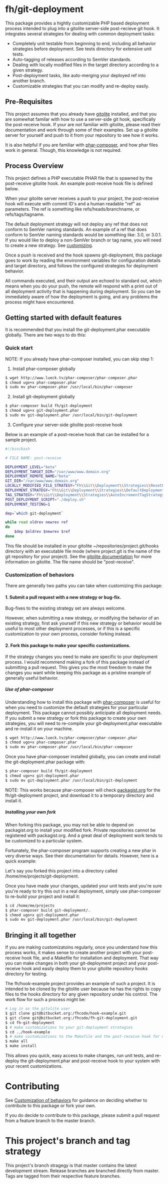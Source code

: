 # fh/git-deployment

This package provides a hightly customizable PHP based deployment process intended to plug into a gitolite server-side post-recieve git hook. It integrates several strategies for dealing with common deployment tasks:

- Completely unit testable from beginning to end, including all behavior strategies before deployment. See tests directory for extensive unit tests.
- Auto-tagging of releases according to SemVer standards.
- Dealing with locally modified files in the target directory according to a given strategy.
- Post-deployment tasks, like auto-merging your deployed ref into another branch.
- Customizable strategies that you can modify and re-deploy easily.

## Pre-Requisites

This project assumes that you already have [gitolite](http://gitolite.com/gitolite/index.html) installed, and that you are somewhat familar with how to use a server-side git hook, specifically the post-receive hook. If your are not familiar with gitolite, please read their documentation and work through some of their examples. Set up a gitolite server for yourself and push to it from your repository to see how it works.

It is also helpful if you are familiar with [phar-composer](https://github.com/clue/phar-composer), and how phar files work in general. Though, this knowledge is not required.

## Process Overview

This project defines a PHP executable PHAR file that is spawned by the post-receive gitolite hook. An example post-receive hook file is defined below.

When your gitolite server receives a push to your project, the post-receive hook will execute with commit ID's and a human readable "ref" as parameters. The ref is something like refs/heads/branchname, or refs/tags/tagname.

The default deployment strategy will not deploy any ref that does not conform to SemVer naming standards. An example of a ref that does conform to SemVer naming standards would be something like: 3.0, or 3.0.1. If you would like to deploy a non-SemVer branch or tag name, you will need to create a new strategy. See [customizing](#markdown-header-customization-of-behaviors).

Once a push is received and the hook spawns git-deployment, this package goes to work by reading the environment variables for configuration details and target directory, and follows the configured strategies for deployment behavior.

All commands executed, and their output are echoed to standard out, which means when you do your push, the remote will respond with a print out of all deployment activity that is happening during deployment. So you can be immediately aware of how the deployment is going, and any problems the process might have encountered.

## Getting started with default features

It is recommended that you install the git-deployment.phar executable globally. There are two ways to do this:

### Quick start

NOTE: If you already have phar-composer installed, you can skip step 1:

1. Install phar-composer globally
```sh
$ wget http://www.lueck.tv/phar-composer/phar-composer.phar
$ chmod ugo+x phar-composer.phar
$ sudo mv phar-composer.phar /usr/local/bin/phar-composer
```
2. Install git-deployment globally
```sh
$ phar-composer build fh/git-deployment
$ chmod ugo+x git-deployment.phar
$ sudo mv git-deployment.phar /usr/local/bin/git-deployment
```
3. Configure your server-side gitolite post-receive hook

Below is an example of a post-receive hook that can be installed for a sample project.

```sh
#!/bin/bash

# FILE NAME: post-receive

DEPLOYMENT_LEVEL="beta"
DEPLOYMENT_TARGET_DIR="/var/www/www.domain.org"
DEPLOYMENT_REMOTE_NAME="beta"
GIT_DIR="/var/www/www.domain.org"
LOCALLY_MODIFIED_FILE_STRATEGY="Fh\\Git\\Deployment\\Strategies\\ResetLocallyModifiedFileStrategy"
DEPLOYMENT_STRATEGY="Fh\\Git\\Deployment\\Strategies\\DefaultDeploymentStrategy"
TAG_STRATEGY="Fh\\Git\\Deployment\\Strategies\\AutoIncrementTagStrategy"
POST_DEPLOYMENT_SCRIPT="./deploy.sh"
DEPLOYMENT_TESTING=1

dep=`which git-deployment`

while read oldrev newrev ref
do
    $dep $oldrev $newrev $ref
done
```

This file should be installed in your gitolite ~/repositories/project.git/hooks directory with an executable file mode (where project.git is the name of the git repository for your project). See the [gitolite documentation](http://gitolite.com/gitolite/index.html) for more information on gitolite. The file name should be "post-receive".

### Customization of behaviors

There are generally two paths you can take when customizing this package:

#### 1. Submit a pull request with a new strategy or bug-fix.

Bug-fixes to the existing strategy set are always welcome.

However, when submitting a new strategy, or modifying the behavior of an existing strategy, first ask yourself if this new strategy or behavior would be useful to most other deployment processes, or if this is a specific customization to your own process, consider forking instead.

#### 2. Fork this package to make your specific customizations.

If the strategy changes you need to make are specific to your deployment process. I would recommend making a fork of this package instead of submitting a pull request. This gives you the most freedom to make the changes you want while keeping this package as a pristine example of generally useful behavior.

##### Use of phar-composer

Understanding how to install this package with [phar-composer](https://github.com/clue/phar-composer) is useful for when you need to customize the default strategies for your particular deployment. This package cannot possibly anticipate all deployment needs. If you submit a new strategy or fork this package to create your own strategies, you will need to re-compile your git-deployment.phar executable and re-install it on your machine.

```sh
$ wget http://www.lueck.tv/phar-composer/phar-composer.phar
$ chmod ugo+x phar-composer.phar
$ sudo mv phar-composer.phar /usr/local/bin/phar-composer
```

Once you have phar-composer installed globally, you can create and install the git-deployment.phar package with:

```sh
$ phar-composer build fh/git-deployment
$ chmod ugo+x git-deployment.phar
$ sudo mv git-deployment.phar /usr/local/bin/git-deployment
```

NOTE: This works because phar-composer will check [packagist.org](http://packagist.org) for the fh/git-deployment project, and download it to a temporary directory and install it.

##### Installing your own fork

When forking this package, you may not be able to depend on packagist.org to install your modified fork. Private repositories cannot be registered with packagist.org. And a great deal of deployment work tends to be customized to a particular system.

Fortunately, the phar-composer program supports creating a new phar in very diverse ways. See their documentation for details. However, here is a quick example:

Let's say you forked this project into a directory called /home/me/projects/git-deployment.

Once you have made your changes, updated your unit tests and you're sure you're ready to try this out in a real deployment, simply use phar-composer to re-build your project and install it:

```sh
$ cd /home/me/projects
$ phar-composer build git-deployment/.
$ chmod ugo+x git-deployment.phar
$ sudo mv git-deployment.phar /usr/local/bin/git-deployment
```

## Bringing it all together

If you are making customizatoins regularly, once you understand how this process works, it makes sense to create another project with your post-receive hook file, and a Makefile for installation and deployment. That way you can make changes in both your git-deployment project and your post-receive hook and easily deploy them to your gitolite repository hooks directory for testing.

The fh/hook-example project provides an example of such a project. It is intended to be cloned by the gitolite user because he has the rights to copy files to the hooks directory for any given repository under his control. The work flow for such a process might be:

```sh
# Log in as the gitolite user
$ git clone git@bitbucket.org:/fhcode/hook-example.git
$ git clone git@bitbucket.org:/fhcode/fh-git-deployment.git
$ cd fh-git-deployment
$ # make customizations to your git-deployment strategies
$ cd ../hook-example
$ # make customizations to the Makefile and the post-receive hook for my project
$ make all
$ make install
```

This allows you quick, easy access to make changes, run unit tests, and re-deploy the git-deployment.phar and post-receive hook to your system with your recent customizations.

# Contributing

See [Customization of behaviors](#markdown-header-customization-of-behaviors) for guidance on deciding whether to contribute to this package or fork your own.

If you do decide to contribute to this package, please submit a pull request from a feature branch to the master branch.

# This project's branch and tag strategy

This project's branch stragegy is that master contains the latest development stream. Release branches are branched directly from master. Tags are tagged from their respective feature branches.

